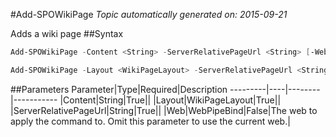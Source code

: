 #Add-SPOWikiPage
*Topic automatically generated on: 2015-09-21*

Adds a wiki page
##Syntax
```powershell
Add-SPOWikiPage -Content <String> -ServerRelativePageUrl <String> [-Web <WebPipeBind>]
```


```powershell
Add-SPOWikiPage -Layout <WikiPageLayout> -ServerRelativePageUrl <String> [-Web <WebPipeBind>]
```


##Parameters
Parameter|Type|Required|Description
---------|----|--------|-----------
|Content|String|True||
|Layout|WikiPageLayout|True||
|ServerRelativePageUrl|String|True||
|Web|WebPipeBind|False|The web to apply the command to. Omit this parameter to use the current web.|
